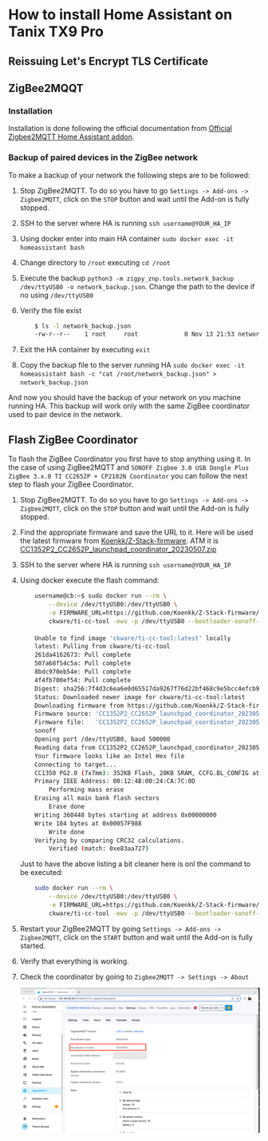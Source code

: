 # How to install Home Assistant on Tanix TX9 Pro

## Reissuing Let's Encrypt TLS Certificate

## ZigBee2MQQT

### Installation

Installation is done following the official documentation from [Official Zigbee2MQTT Home Assistant addon](https://github.com/zigbee2mqtt/hassio-zigbee2mqtt#installation).

### Backup of paired devices in the ZigBee network

To make a backup of your network the following steps are to be followed:

1. Stop ZigBee2MQTT. To do so you have to go `Settings -> Add-ons -> Zigbee2MQTT`, click on the `STOP` button and wait until the Add-on is fully stopped.
2. SSH to the server where HA is running `ssh username@YOUR_HA_IP`
3. Using docker enter into main HA container `sudo docker exec -it homeassistant bash`
4. Change directory to `/root` executing `cd /root`
5. Execute the backup `python3 -m zigpy_znp.tools.network_backup /dev/ttyUSB0 -o network_backup.json`. Change the path to the device if no using `/dev/ttyUSB0`
6. Verify the file exist

    ```bash
        $ ls -l network_backup.json
        -rw-r--r--    1 root     root             0 Nov 13 21:53 network_backup.json
    ```

7. Exit the HA container by executing `exit`
8. Copy the backup file to the server running HA `sudo docker exec -it homeassistant bash -c "cat /root/network_backup.json" > network_backup.json`

And now you should have the backup of your network on you machine running HA. This backup will work only with the same ZigBee coordinator used to pair device in the network.

## Flash ZigBee Coordinator

To flash the ZigBee Coordinator you first have to stop anything using it. In the case of using ZigBee2MQTT and `SONOFF Zigbee 3.0 USB Dongle Plus ZigBee 3.x.0 TI CC2652P + CP2102N Coordinator` you  can follow the next step to flash your ZigBee Coordinator.

1. Stop ZigBee2MQTT. To do so you have to go `Settings -> Add-ons -> Zigbee2MQTT`, click on the `STOP` button and wait until the Add-on is fully stopped.
2. Find the appropriate firmware and save the URL to it. Here will be used the latest firmware from [Koenkk/Z-Stack-firmware](https://github.com/Koenkk/Z-Stack-firmware/tree/master/coordinator/Z-Stack_3.x.0/bin). ATM it is [CC1352P2_CC2652P_launchpad_coordinator_20230507.zip](https://github.com/Koenkk/Z-Stack-firmware/blob/master/coordinator/Z-Stack_3.x.0/bin/CC1352P2_CC2652P_launchpad_coordinator_20230507.zip)
3. SSH to the server where HA is running `ssh username@YOUR_HA_IP`
4. Using docker execute the flash command:

    ```bash
        username@cb:~$ sudo docker run --rm \
            --device /dev/ttyUSB0:/dev/ttyUSB0 \
            -e FIRMWARE_URL=https://github.com/Koenkk/Z-Stack-firmware/raw/Z-Stack_3.x.0_coordinator_20230507/coordinator/Z-Stack_3.x.0/bin/CC1352P2_CC2652P_launchpad_coordinator_20230507.zip \
            ckware/ti-cc-tool -ewv -p /dev/ttyUSB0 --bootloader-sonoff-usb

        Unable to find image 'ckware/ti-cc-tool:latest' locally
        latest: Pulling from ckware/ti-cc-tool
        261da4162673: Pull complete
        507a68f54c5a: Pull complete
        8bdc970eb54e: Pull complete
        4f4fb700ef54: Pull complete
        Digest: sha256:7f4d3c6ea6e0d65517da9267f76d22bf468c9e5bcc4efcb96f3f99fcd4980cd0
        Status: Downloaded newer image for ckware/ti-cc-tool:latest
        Downloading firmware from https://github.com/Koenkk/Z-Stack-firmware/raw/Z-Stack_3.x.0_coordinator_20230507/coordinator/Z-Stack_3.x.0/bin/CC1352P2_CC2652P_launchpad_coordinator_20230507.zip
        Firmware source: 'CC1352P2_CC2652P_launchpad_coordinator_20230507.zip'
        Firmware file:   'CC1352P2_CC2652P_launchpad_coordinator_20230507.hex'
        sonoff
        Opening port /dev/ttyUSB0, baud 500000
        Reading data from CC1352P2_CC2652P_launchpad_coordinator_20230507.hex
        Your firmware looks like an Intel Hex file
        Connecting to target...
        CC1350 PG2.0 (7x7mm): 352KB Flash, 20KB SRAM, CCFG.BL_CONFIG at 0x00057FD8
        Primary IEEE Address: 00:12:4B:00:24:CA:7C:0D
            Performing mass erase
        Erasing all main bank flash sectors
            Erase done
        Writing 360448 bytes starting at address 0x00000000
        Write 104 bytes at 0x00057F988
            Write done
        Verifying by comparing CRC32 calculations.
            Verified (match: 0xe83aa727)
    ```

    Just to have the above listing a bit cleaner here is onl the command to be executed:

    ```bash
        sudo docker run --rm \
            --device /dev/ttyUSB0:/dev/ttyUSB0 \
            -e FIRMWARE_URL=https://github.com/Koenkk/Z-Stack-firmware/raw/Z-Stack_3.x.0_coordinator_20230507/coordinator/Z-Stack_3.x.0/bin/CC1352P2_CC2652P_launchpad_coordinator_20230507.zip \
            ckware/ti-cc-tool -ewv -p /dev/ttyUSB0 --bootloader-sonoff-usb
    ```

5. Restart your ZigBee2MQTT by going  `Settings -> Add-ons -> Zigbee2MQTT`, click on the `START` button and wait until the Add-on is fully started.
6. Verify that everything is working.
7. Check the coordinator by going to `Zigbee2MQTT -> Settings -> About`

    ![Zigbee2MQTT About](images/zigbee2mqtt_about.png)